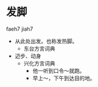 



# 发脚
faeh7 jiah7
+ 从此处出发。也称发热脚。
  * 东台方言词典
+ 迈步、动身
  * 兴化方言词典
    - 他一听到口令～就跑。
    - 早上～，下午到达目的地。
